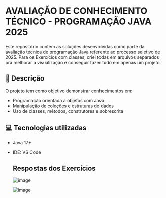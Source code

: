 # AVALIAÇÃO DE CONHECIMENTO TÉCNICO - PROGRAMAÇÃO JAVA 2025

Este repositório contém as soluções desenvolvidas como parte da avaliação técnica de programação Java referente ao processo seletivo de 2025.
Para os Exercícios com classes, criei todas em arquivos separados pra melhorar a visualização e conseguir fazer tudo em apenas um projeto.

## 📌 Descrição

O projeto tem como objetivo demonstrar conhecimentos em:
- Programação orientada a objetos com Java
- Manipulação de coleções e estruturas de dados
- Uso de classes, métodos, construtores e sobrescrita

## 💻 Tecnologias utilizadas

- Java 17+
- IDE: VS Code

  ## Respostas dos Exercícios
  ![image](https://github.com/user-attachments/assets/02b80b7f-84e6-45d0-aac3-6a00ce95d620)

  ![image](https://github.com/user-attachments/assets/03c9515b-ba7e-40b8-93f6-9d33dda98dd3)



